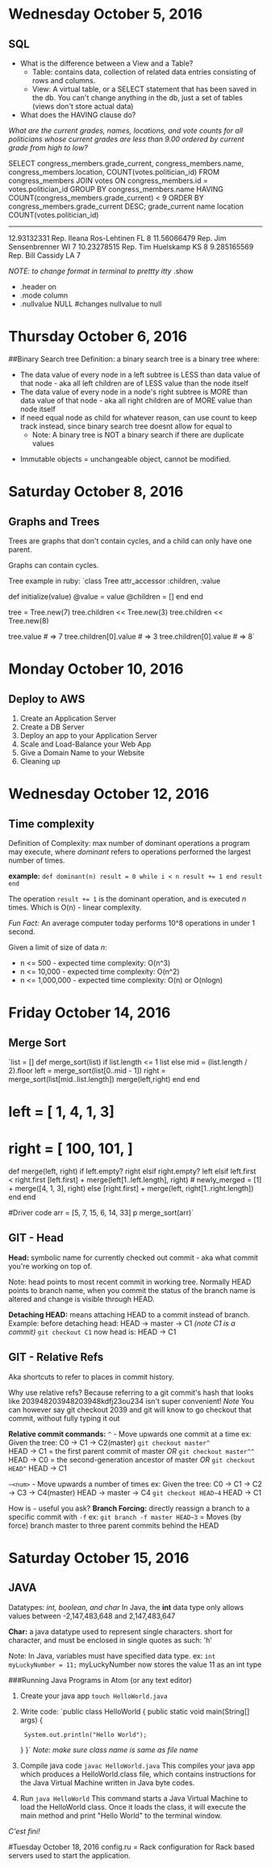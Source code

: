 # Wednesday October 5, 2016

## SQL
* What is the difference between a View and a Table?
  - Table: contains data, collection of related data entries consisting of rows and columns.
  - View: A virtual table, or a SELECT statement that has been saved in the db. You can't change anything in the db, just a set of tables (views don't store actual data)
* What does the HAVING clause do?

*What are the current grades, names, locations, and vote counts for all politicians whose current grades are less than 9.00 ordered by current grade from high to low?*

SELECT congress_members.grade_current, congress_members.name, congress_members.location, COUNT(votes.politician_id) FROM congress_members JOIN votes ON congress_members.id = votes.politician_id GROUP BY congress_members.name HAVING COUNT(congress_members.grade_current) < 9 ORDER BY congress_members.grade_current DESC;
grade_current  name                      location    COUNT(votes.politician_id)
-------------  ------------------------  ----------  --------------------------
12.93132331    Rep. Ileana Ros-Lehtinen  FL          8
11.56066479    Rep. Jim Sensenbrenner    WI          7
10.23278515    Rep. Tim Huelskamp        KS          8
9.285165569    Rep. Bill Cassidy         LA          7

*NOTE: to change format in terminal to prettty itty*
.show
- .header on
- .mode column
- .nullvalue NULL #changes nullvalue to null


# Thursday October 6, 2016

##Binary Search tree
Definition: a binary search tree is a binary tree where:
  - The data value of every node in a left subtree is LESS than data value of that node - aka all left children are of LESS value than the node itself
  - The data value of every node in a node's right subtree is MORE than data value of that node - aka all right children are of MORE value than node itself
  - if need equal node as child for whatever reason, can use count to keep track instead, since binary search tree doesnt allow for equal to
    - Note: A binary tree is NOT a binary search if there are duplicate values

* Immutable objects = unchangeable object, cannot be modified.

# Saturday October 8, 2016

## Graphs and Trees
Trees are graphs that don't contain cycles, and a child can only have one parent.

Graphs can contain cycles.

Tree example in ruby:
`class Tree
  attr_accessor :children, :value

  def initialize(value)
    @value = value
    @children = []
  end
end

tree = Tree.new(7)
tree.children << Tree.new(3)
tree.children << Tree.new(8)

tree.value # => 7
tree.children[0].value # => 3
tree.children[0].value # => 8`

# Monday October 10, 2016

## Deploy to AWS
1. Create an Application Server
2. Create a DB Server
3. Deploy an app to your Application Server
4. Scale and Load-Balance your Web App
5. Give a Domain Name to your Website
6. Cleaning up

# Wednesday October 12, 2016

## Time complexity
Definition of Complexity: max number of dominant operations a program may execute, where *dominant* refers to operations performed the largest number of times.

**example:**
`def dominant(n)
  result = 0
  while i < n
    result += 1
  end
  result
end`

The operation `result += 1` is the dominant operation, and is executed *n* times. Which is O(n) - linear complexity.

*Fun Fact:* An average computer today performs 10^8 operations in under 1 second.

Given a limit of size of data *n*:
  * n <= 500 - expected time complexity: O(n^3)
  * n <= 10,000 - expected time complexity: O(n^2)
  * n <= 1,000,000 -  expected time complexity: O(n) or O(nlogn)


# Friday October 14, 2016

## Merge Sort

`list = []
def merge_sort(list)
  if list.length <= 1
    list
  else
    mid = (list.length / 2).floor
    left = merge_sort(list[0..mid - 1])
    right = merge_sort(list[mid..list.length])
    merge(left,right)
  end
end


# left = [ 1, 4, 1, 3]
# right = [ 100, 101, ]

def merge(left, right)
  if left.empty?
    right
  elsif right.empty?
    left
  elsif left.first < right.first
    [left.first] + merge(left[1..left.length], right)
    # newly_merged = [1] + merge([4, 1, 3], right)
  else
    [right.first] + merge(left, right[1..right.length])
  end
end

#Driver code
arr = [5, 7, 15, 6, 14, 33]
p merge_sort(arr)`

## GIT - Head
**Head:** symbolic name for currently checked out commit - aka what commit you're working on top of.

Note: head points to most recent commit in working tree.
Normally HEAD points to branch name, when you commit the status of the branch name is altered and change is visible through HEAD.

**Detaching HEAD:** means attaching HEAD to a commit instead of branch.
Example:
before detaching head:
HEAD -> master -> C1  *(note C1 is a commit)*
`git checkout C1`
now head is:
HEAD -> C1

## GIT - Relative Refs
Aka shortcuts to refer to places in commit history.

Why use relative refs?
Because referring to a git commit's hash that looks like 203948203948203948kdfj23ou234 isn't super convenient!
*Note* You can however say git checkout 2039 and git will know to go checkout that commit, without fully typing it out

**Relative commit commands:**
 `^` - Move upwards one commit at a time
  ex:
    Given the tree: C0 -> C1 -> C2(master)
    `git checkout master^`     
    HEAD -> C1 = the first parent commit of master
    *OR*
    `git checkout master^^`
    HEAD -> C0 = the second-generation ancestor of master
    *OR*
    `git checkout HEAD^`
    HEAD -> C1


 `~<num>` - Move upwards a number of times
 ex:
   Given the tree: C0 -> C1 -> C2 -> C3 -> C4(master)
   HEAD -> master -> C4
   `git checkout HEAD~4`
   HEAD -> C1

How is `~` useful you ask?
**Branch Forcing:** directly reassign a branch to a specific commit with `-f`
  ex:
  `git branch -f master HEAD~3` = Moves (by force) branch master to three parent commits behind the HEAD

# Saturday October 15, 2016

## JAVA
Datatypes: *int, boolean, and char*
In Java, the **int** data type only allows values between -2,147,483,648 and 2,147,483,647

**Char:** a java datatype used to represent single characters. short for character, and must be enclosed in single quotes as such: 'h'

Note: In Java, variables must have specified data type.
ex:
`int myLuckyNumber = 11;`
myLuckyNumber now stores the value 11 as an int type


###Running Java Programs in Atom (or any text editor)
1. Create your java app `touch HelloWorld.java`

2. Write code:
`public class HelloWorld {
	public static void main(String[] args) {

		System.out.println("Hello World");

	}
}`
*Note: make sure class name is same as file name*

3. Compile java code `javac HelloWorld.java`
This compiles your java app which produces a HelloWorld.class file, which contains instructions for the Java Virtual Machine written in Java byte codes.

4. Run `java HelloWorld`
This command starts a Java Virtual Machine to load the HelloWorld class. Once it loads the class, it will execute the main method and print "Hello World" to the terminal window.

*C'est fini!*

#Tuesday October 18, 2016
config.ru = Rack configuration for Rack based servers used to start the application.
